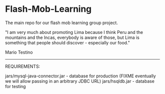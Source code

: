# Flash-Mob-Learning
The main repo for our flash mob learning group project.

"I am very much about promoting Lima because I think Peru and the mountains and the Incas, everybody is aware of those, but Lima is something that people should discover - especially our food."

Mario Testino

-------------------

REQUIREMENTS:

jars/mysql-java-connector.jar - database for production (FIXME eventually we will allow passing in an arbitrary JDBC URL)
jars/hsqldb.jar - database for testing
